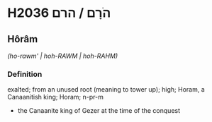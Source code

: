# H2036 הֹרָם / הרם

## Hôrâm

_(ho-rawm' | hoh-RAWM | hoh-RAHM)_

### Definition

exalted; from an unused root (meaning to tower up); high; Horam, a Canaanitish king; Horam; n-pr-m

- the Canaanite king of Gezer at the time of the conquest

